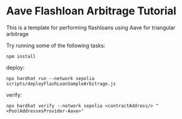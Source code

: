 # Aave Flashloan Arbitrage Tutorial

This is a template for performing flashloans using Aave for triangular arbitrage

Try running some of the following tasks:

```shell
npm install
```

deploy:
```shell
npx hardhat run --network sepolia scripts/deployFlashLoanSampleArbitrage.js    
```

verify:
```shell
npx hardhat verify --network sepolia <contractAddress/> "<PoolAddressesProvider-Aave>"
```
